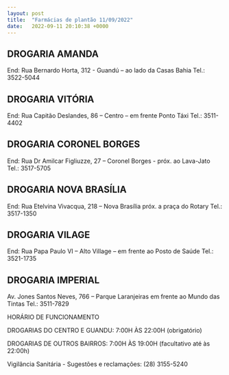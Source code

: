 ```yaml
---
layout: post
title:  "Farmácias de plantão 11/09/2022"
date:   2022-09-11 20:10:38 +0000
---
```



## DROGARIA AMANDA 
End: Rua Bernardo Horta, 312 - Guandú – ao lado
da Casas Bahia Tel.: 3522-5044

## DROGARIA VITÓRIA 
End: Rua Capitão Deslandes, 86 – Centro – em
frente Ponto Táxi Tel.: 3511-4402

## DROGARIA CORONEL BORGES 
End: Rua Dr Amilcar Figliuzze, 27 – Coronel
Borges - próx. ao Lava-Jato Tel.: 3517-5705

## DROGARIA NOVA BRASÍLIA 
End: Rua Etelvina Vivacqua, 218 – Nova Brasília
próx. a praça do Rotary Tel.: 3517-1350

## DROGARIA VILAGE 
End: Rua Papa Paulo VI – Alto Village – em frente
ao Posto de Saúde Tel.: 3521-1735

## DROGARIA IMPERIAL 
Av. Jones Santos Neves, 766 – Parque Laranjeiras
em frente ao Mundo das Tintas Tel.: 3511-7829

HORÁRIO DE FUNCIONAMENTO

DROGARIAS DO CENTRO E GUANDU: 7:00H ÀS 22:00H (obrigatório)

DROGARIAS DE OUTROS BAIRROS: 7:00H ÀS 19:00H (facultativo até às 22:00h)

Vigilância Sanitária - Sugestões e reclamações: (28) 3155-5240